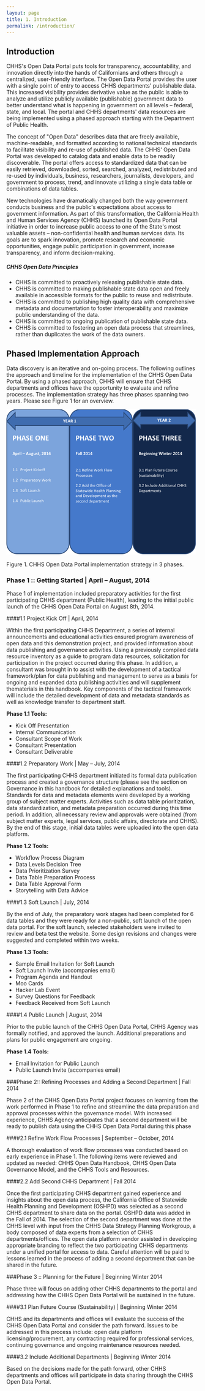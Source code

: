 ```yaml
---
layout: page
title: 1. Introduction
permalink: /introduction/
---
```


## Introduction

CHHS's Open Data Portal puts tools for transparency, accountability, and innovation directly into the hands of Californians and others through a centralized, user-friendly interface. The Open Data Portal provides the user with a single point of entry to access CHHS departments' publishable data. This increased visibility provides derivative value as the public is able to analyze and utilize publicly available (publishable) government data to better understand what is happening in government on all levels – federal, state, and local. The portal and CHHS departments' data resources are being implemented using a phased approach starting with the Department of Public Health.

The concept of "Open Data" describes data that are freely available, machine-readable, and formatted according to national technical standards to facilitate visibility and re-use of published data. The CHHS' Open Data Portal was developed to catalog data and enable data to be readily discoverable. The portal offers access to standardized data that can be easily retrieved, downloaded, sorted, searched, analyzed, redistributed and re-used by individuals, business, researchers, journalists, developers, and government to process, trend, and innovate utilizing a single data table or combinations of data tables.

New technologies have dramatically changed both the way government conducts business and the public's expectations about access to government information. As part of this transformation, the California Health and Human Services Agency (CHHS) launched its Open Data Portal initiative in order to increase public access to one of the State's most valuable assets – non-confidential health and human services data. Its goals are to spark innovation, promote research and economic opportunities, engage public participation in government, increase transparency, and inform decision-making.

##### CHHS Open Data Principles

- CHHS is committed to proactively releasing publishable state data.
- CHHS is committed to making publishable state data open and freely available in accessible formats for the public to reuse and redistribute.
- CHHS is committed to publishing high quality data with comprehensive metadata and documentation to foster interoperability and maximize public understanding of the data.
- CHHS is committed to ongoing publication of publishable state data.
- CHHS is committed to fostering an open data process that streamlines, rather than duplicates the work of the data owners.

## Phased Implementation Approach

Data discovery is an iterative and on-going process. The following outlines the approach and timeline for the implementation of the CHHS Open Data Portal. By using a phased approach, CHHS will ensure that CHHS departments and offices have the opportunity to evaluate and refine processes. The implementation strategy has three phases spanning two years. Please see Figure 1 for an overview.

![Figure 1. CHHS Open Data Portal implementation strategy in 3 phases.](images/figure_01.png "Figure 1. CHHS Open Data Portal implementation strategy in 3 phases.")

Figure 1. CHHS Open Data Portal implementation strategy in 3 phases.

### Phase 1 :: Getting Started | April – August, 2014
Phase 1 of implementation included preparatory activities for the first participating CHHS department (Public Health), leading to the initial public launch of the CHHS Open Data Portal on August 8th, 2014.

####1.1 Project Kick Off | April, 2014

Within the first participating CHHS Department, a series of internal announcements and educational activities ensured program awareness of open data and this demonstration project, and provided information about data publishing and governance activities. Using a previously compiled data resource inventory as a guide to program data resources, solicitation for participation in the project occurred during this phase. In addition, a consultant was brought in to assist with the development of a tactical framework/plan for data publishing and management to serve as a basis for ongoing and expanded data publishing activities and will supplement thematerials in this handbook. Key components of the tactical framework will include the detailed development of data and metadata standards as well as knowledge transfer to department staff.

**Phase 1.1 Tools:**

- Kick Off Presentation
- Internal Communication
- Consultant Scope of Work
- Consultant Presentation
- Consultant Deliverable

####1.2 Preparatory Work | May – July, 2014

The first participating CHHS department initiated its formal data publication process and created a governance structure (please see the section on Governance in this handbook for detailed explanations and tools). Standards for data and metadata elements were developed by a working group of subject matter experts. Activities such as data table prioritization, data standardization, and metadata preparation occurred during this time period. In addition, all necessary review and approvals were obtained (from subject matter experts, legal services, public affairs, directorate and CHHS). By the end of this stage, initial data tables were uploaded into the open data platform.

**Phase 1.2 Tools:**

- Workflow Process Diagram
- Data Levels Decision Tree
- Data Prioritization Survey
- Data Table Preparation Process
- Data Table Approval Form
- Storytelling with Data Advice

####1.3 Soft Launch | July, 2014

By the end of July, the preparatory work stages had been completed for 6 data tables and they were ready for a non-public, soft launch of the open data portal. For the soft launch, selected stakeholders were invited to review and beta test the website. Some design revisions and changes were suggested and completed within two weeks.

**Phase 1.3 Tools:**

- Sample Email Invitation for Soft Launch
- Soft Launch Invite (accompanies email)
- Program Agenda and Handout
- Moo Cards
- Hacker Lab Event
- Survey Questions for Feedback
- Feedback Received from Soft Launch

####1.4 Public Launch | August, 2014

Prior to the public launch of the CHHS Open Data Portal, CHHS Agency was formally notified, and approved the launch. Additional preparations and plans for public engagement are ongoing.

**Phase 1.4 Tools:**

- Email Invitation for Public Launch
- Public Launch Invite (accompanies email)

###Phase 2:: Refining Processes and Adding a Second Department | Fall 2014

Phase 2 of the CHHS Open Data Portal project focuses on learning from the work performed in Phase 1 to refine and streamline the data preparation and approval processes within the governance model. With increased experience, CHHS Agency anticipates that a second department will be ready to publish data using the CHHS Open Data Portal during this phase

####2.1 Refine Work Flow Processes | September – October, 2014

A thorough evaluation of work flow processes was conducted based on early experience in Phase 1. The following items were reviewed and updated as needed: CHHS Open Data Handbook, CHHS Open Data Governance Model, and the CHHS Tools and Resources.

####2.2 Add Second CHHS Department | Fall 2014

Once the first participating CHHS department gained experience and insights about the open data process, the California Office of Statewide Health Planning and Development (OSHPD) was selected as a second CHHS department to share data on the portal. OSHPD data was added in the Fall of 2014. The selection of the second department was done at the CHHS level with input from the CHHS Data Strategy Planning Workgroup, a body composed of data experts from a selection of CHHS departments/offices. The open data platform vendor assisted in developing appropriate branding to reflect the two participating CHHS departments under a unified portal for access to data. Careful attention will be paid to lessons learned in the process of adding a second department that can be shared in the future.

###Phase 3 :: Planning for the Future | Beginning Winter 2014

Phase three will focus on adding other CHHS departments to the portal and addressing how the CHHS Open Data Portal will be sustained in the future.

####3.1 Plan Future Course (Sustainability) | Beginning Winter 2014

CHHS and its departments and offices will evaluate the success of the CHHS Open Data Portal and consider the path forward. Issues to be addressed in this process include: open data platform licensing/procurement, any contracting required for professional services, continuing governance and ongoing maintenance resources needed.

####3.2 Include Additional Departments | Beginning Winter 2014

Based on the decisions made for the path forward, other CHHS departments and offices will participate in data sharing through the CHHS Open Data Portal.
